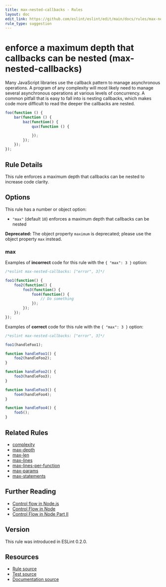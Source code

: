 ```yaml
---
title: max-nested-callbacks - Rules
layout: doc
edit_link: https://github.com/eslint/eslint/edit/main/docs/rules/max-nested-callbacks.md
rule_type: suggestion
---
```

<!-- Note: No pull requests accepted for this file. See README.md in the root directory for details. -->

# enforce a maximum depth that callbacks can be nested (max-nested-callbacks)

Many JavaScript libraries use the callback pattern to manage asynchronous operations. A program of any complexity will most likely need to manage several asynchronous operations at various levels of concurrency. A common pitfall that is easy to fall into is nesting callbacks, which makes code more difficult to read the deeper the callbacks are nested.

```js
foo(function () {
    bar(function () {
        baz(function() {
            qux(function () {

            });
        });
    });
});
```

## Rule Details

This rule enforces a maximum depth that callbacks can be nested to increase code clarity.

## Options

This rule has a number or object option:

* `"max"` (default `10`) enforces a maximum depth that callbacks can be nested

**Deprecated:** The object property `maximum` is deprecated; please use the object property `max` instead.

### max

Examples of **incorrect** code for this rule with the `{ "max": 3 }` option:

```js
/*eslint max-nested-callbacks: ["error", 3]*/

foo1(function() {
    foo2(function() {
        foo3(function() {
            foo4(function() {
                // Do something
            });
        });
    });
});
```

Examples of **correct** code for this rule with the `{ "max": 3 }` option:

```js
/*eslint max-nested-callbacks: ["error", 3]*/

foo1(handleFoo1);

function handleFoo1() {
    foo2(handleFoo2);
}

function handleFoo2() {
    foo3(handleFoo3);
}

function handleFoo3() {
    foo4(handleFoo4);
}

function handleFoo4() {
    foo5();
}
```

## Related Rules

* [complexity](complexity)
* [max-depth](max-depth)
* [max-len](max-len)
* [max-lines](max-lines)
* [max-lines-per-function](max-lines-per-function)
* [max-params](max-params)
* [max-statements](max-statements)

## Further Reading

* [Control flow in Node.js](http://book.mixu.net/node/ch7.html)
* [Control Flow in Node](https://howtonode.org/control-flow)
* [Control Flow in Node Part II](https://howtonode.org/control-flow-part-ii)

## Version

This rule was introduced in ESLint 0.2.0.

## Resources

* [Rule source](https://github.com/eslint/eslint/tree/HEAD/lib/rules/max-nested-callbacks.js)
* [Test source](https://github.com/eslint/eslint/tree/HEAD/tests/lib/rules/max-nested-callbacks.js)
* [Documentation source](https://github.com/eslint/eslint/tree/HEAD/docs/rules/max-nested-callbacks.md)
